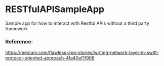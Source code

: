 # RESTfulAPISampleApp
Sample app for how to interact with Restful APIs without a third party framework

### Reference:
https://medium.com/flawless-app-stories/writing-network-layer-in-swift-protocol-oriented-approach-4fa40ef1f908
